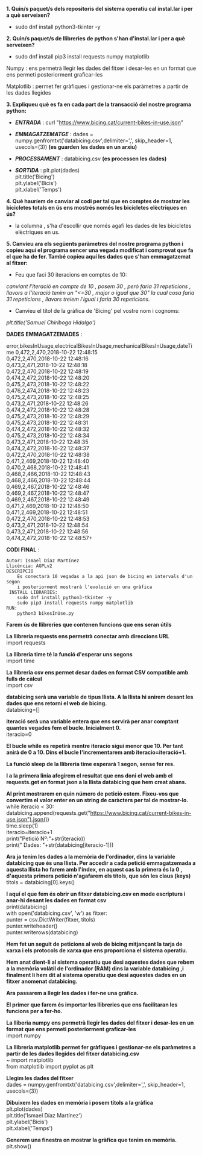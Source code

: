 **1. Quin/s paquet/s dels repositoris del sistema operatiu cal instal.lar i per a què serveixen?**

- sudo dnf install python3-tkinter -y

**2. Quin/s paquet/s de llibreries de python s'han d'instal.lar i per a què serveixen?**

- sudo dnf install pip3 install requests numpy matplotlib

Numpy : ens permetrà llegir les dades del fitxer i desar-les en un format que ens permeti posteriorment graficar-les

Matplotlib : permet fer gràfiques i gestionar-ne els paràmetres a partir de les dades llegides

**3. Expliqueu què es fa en cada part de la transacció del nostre programa python:**

- **_ENTRADA_** : curl "https://www.bicing.cat/current-bikes-in-use.json"

- **_EMMAGATZEMATGE_** : dades = numpy.genfromtxt('databicing.csv',delimiter=',', skip_header=1, usecols=(3)) **(es guarden les dades en un arxiu)**

- **_PROCESSAMENT_** : databicing.csv	**(es processen les dades)**

- **_SORTIDA_** : plt.plot(dades)    	
		  plt.title('Bicing')    
		  plt.ylabel('Bicis')  
		  plt.xlabel('Temps')  


**4. Què hauríem de canviar al codi per tal que en comptes de mostrar les bicicletes totals en ús ens mostrés només les bicicletes elèctriques en ús?**

- la columna , s'ha d'escollir que només agafi les dades de les bicicletes elèctriques en us.

**5. Canvieu ara els següents paràmetres del nostre programa python i copieu aquí el programa sencer una vegada modificat i comprovat que fa el que ha de fer. També copieu aquí les dades que s'han emmagatzemat al fitxer:**

- Feu que faci 30 iteracions en comptes de 10: 

*canviant l'iteració en compte de 10 , posem 30 , però faria 31 repeticions , llavors a l'iteració tenim un "<=30 , major o igual que 30" la cual cosa faria 31 repeticions , llavors treiem l'igual i faria 30 repeticions.*

- Canvieu el títol de la gràfica de 'Bicing' pel vostre nom i cognoms:

*plt.title('Samuel Chiriboga Hidalgo')*


**DADES EMMAGATZEMADES** : 

error,bikesInUsage,electricalBikesInUsage,mechanicalBikesInUsage,dateTime
0,472,2,470,2018-10-22 12:48:15  
0,472,2,470,2018-10-22 12:48:16  
0,473,2,471,2018-10-22 12:48:18  
0,472,2,470,2018-10-22 12:48:19  
0,474,2,472,2018-10-22 12:48:20  
0,475,2,473,2018-10-22 12:48:22  
0,476,2,474,2018-10-22 12:48:23  
0,475,2,473,2018-10-22 12:48:25  
0,473,2,471,2018-10-22 12:48:26  
0,474,2,472,2018-10-22 12:48:28  
0,475,2,473,2018-10-22 12:48:29  
0,475,2,473,2018-10-22 12:48:31  
0,474,2,472,2018-10-22 12:48:32  
0,475,2,473,2018-10-22 12:48:34  
0,473,2,471,2018-10-22 12:48:35  
0,474,2,472,2018-10-22 12:48:37  
0,472,2,470,2018-10-22 12:48:38  
0,471,2,469,2018-10-22 12:48:40  
0,470,2,468,2018-10-22 12:48:41  
0,468,2,466,2018-10-22 12:48:43  
0,468,2,466,2018-10-22 12:48:44  
0,469,2,467,2018-10-22 12:48:46  
0,469,2,467,2018-10-22 12:48:47  
0,469,2,467,2018-10-22 12:48:49  
0,471,2,469,2018-10-22 12:48:50  
0,471,2,469,2018-10-22 12:48:51  
0,472,2,470,2018-10-22 12:48:53  
0,473,2,471,2018-10-22 12:48:54  
0,473,2,471,2018-10-22 12:48:56  
0,474,2,472,2018-10-22 12:48:57+  


**CODI FINAL** : 


 	Autor: Ismael Díaz Martínez 				 
 	Llicència: AGPLv2                                                          
 	DESCRIPCIO                                                                 
 	 	Es conectarà 10 vegadas a la api json de bicing en intervals d'un segon 
 	 	i posteriorment mostrarà l'evolució en una gràfica                       
	 INSTALL LIBRARIES:                                                       
 		sudo dnf install python3-tkinter -y                                      
   		sudo pip3 install requests numpy matplotlib                              
	RUN:									      
 	 	python3 bikesInUse.py                                                    



**Farem ús de llibreries que contenen funcions que ens seran útils**  
	 
**La llibreria requests ens permetrà conectar amb direccions URL**  
	import requests
	
**La llibreria time té la funció d'esperar uns segons**  
	import time
	
**La llibreria csv ens permet desar dades en format CSV compatible amb fulls de càlcul**  
	import csv
	
**databicing serà una variable de tipus llista. A la llista hi anirem desant les dades que ens retorni el web de bicing.**  
	databicing=[]
	
**iteració serà una variable entera que ens servirà per anar comptant quantes vegades fem el bucle. Inicialment 0.**  
	iteracio=0
	
**El bucle while es repetirà mentre iteracio sigui menor que 10. Per tant anirà de 0 a 10. Dins el bucle l'incrementarem amb iteracio=iteració+1.**  
	
**La funció sleep de la llibreria time esperarà 1 segon, sense fer res.**  
	
**I a la primera linia afegirem el resultat que ens doni el web amb el requests.get en format json a la llista databicing que hem creat abans.**  
	
**Al print mostrarem en quin número de petició estem. Fixeu-vos que convertim el valor enter en un string de caràcters per tal de mostrar-lo.**    
	while iteracio < 30:  
		databicing.append(requests.get("https://www.bicing.cat/current-bikes-in-use.json").json())  
		time.sleep(1)  
		iteracio=iteracio+1  
		print("Petició Nº:"+str(iteracio))  
		print("  Dades: "+str(databicing[iteracio-1]))  
	
**Ara ja tenim les dades a la memòria de l'ordinador, dins la variable databicing que és una llista. Per accedir a cada petició emmagatzemada a aquesta llista ho farem amb l'índex, en aquest cas la primera és la 0 , d'aquesta primera petició n'agafarem els títols, que són les claus (keys)**  
	titols = databicing[0].keys()

**I aquí el que fem és obrir un fitxer databicing.csv en mode escriptura i anar-hi desant les dades en format csv**  
	print(databicing)  
	with open('databicing.csv', 'w') as fitxer:  
    	punter = csv.DictWriter(fitxer, titols)  
    	punter.writeheader()  
    	punter.writerows(databicing)  

**Hem fet un seguit de peticions al web de bicing mitjançant la tarja de xarxa i els protocols de xarxa que ens proporciona el sistema operatiu.**  

**Hem anat dient-li al sistema operatiu que desi aquestes dades que rebem a la memòria volàtil de l'ordinador (RAM) dins la variable databicing ,i finalment li hem dit al sistema operatiu que desi aquestes dades en un fitxer anomenat databicing.**  
	
**Ara passarem a llegir les dades i fer-ne una gràfica.**  
	
**El primer que farem és importar les llibreries que ens facilitaran les funcions per a fer-ho.**  

**La lliberia numpy ens permetrà llegir les dades del fitxer i desar-les en un format que ens permeti posteriorment graficar-les**  
	import numpy
	
**La llibreria matplotlib permet fer gràfiques i gestionar-ne els paràmetres a partir de les dades llegides del fitxer databicing.csv**  
	~ import matplotlib  
	from matplotlib import pyplot as plt  
	
**Llegim les dades del fitxer**  
	dades = numpy.genfromtxt('databicing.csv',delimiter=',', skip_header=1, usecols=(3))  
	
**Dibuixem les dades en memòria i posem títols a la gràfica**  
		plt.plot(dades)  
		plt.title('Ismael Díaz Martínez')  
		plt.ylabel('Bicis')  
		plt.xlabel('Temps')  
	
**Generem una finestra on mostrar la gràfica que tenim en memòria.**  
		plt.show()
	
